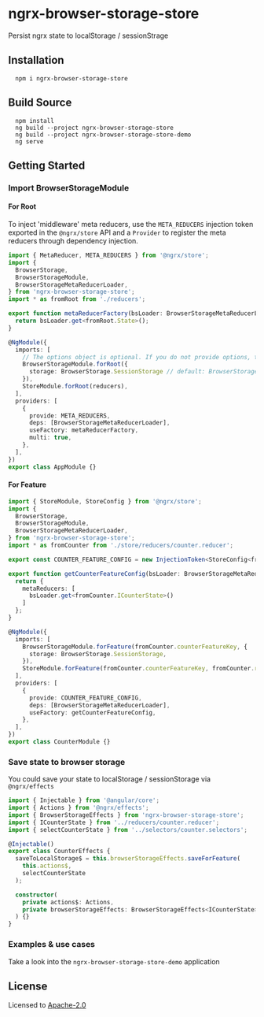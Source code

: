 # ngrx-browser-storage-store
Persist ngrx state to localStorage / sessionStrage


## Installation
``` cli
  npm i ngrx-browser-storage-store
```

## Build Source
``` cli
  npm install
  ng build --project ngrx-browser-storage-store
  ng build --project ngrx-browser-storage-store-demo
  ng serve
```

## Getting Started

### Import BrowserStorageModule

#### For Root
To inject 'middleware' meta reducers, use the `META_REDUCERS` injection token exported in the `@ngrx/store` API and a `Provider` to register the meta reducers through dependency injection.
``` typescript
import { MetaReducer, META_REDUCERS } from '@ngrx/store';
import {
  BrowserStorage,
  BrowserStorageModule,
  BrowserStorageMetaReducerLoader,
} from 'ngrx-browser-storage-store';
import * as fromRoot from './reducers';

export function metaReducerFactory(bsLoader: BrowserStorageMetaReducerLoader): MetaReducer<fromRoot.State> {
  return bsLoader.get<fromRoot.State>();
}

@NgModule({
  imports: [
    // The options object is optional. If you do not provide options, the default values are used.
    BrowserStorageModule.forRoot({
      storage: BrowserStorage.SessionStorage // default: BrowserStorage.LocalStorage
    }),
    StoreModule.forRoot(reducers),
  ],
  providers: [
    {
      provide: META_REDUCERS,
      deps: [BrowserStorageMetaReducerLoader],
      useFactory: metaReducerFactory,
      multi: true,
    },
  ],
})
export class AppModule {}
```

#### For Feature
``` typescript
import { StoreModule, StoreConfig } from '@ngrx/store';
import {
  BrowserStorage,
  BrowserStorageModule,
  BrowserStorageMetaReducerLoader,
} from 'ngrx-browser-storage-store';
import * as fromCounter from './store/reducers/counter.reducer';

export const COUNTER_FEATURE_CONFIG = new InjectionToken<StoreConfig<fromCounter.ICounterState>>('Counter Feature Config');

export function getCounterFeatureConfig(bsLoader: BrowserStorageMetaReducerLoader): StoreConfig<fromCounter.ICounterState> {
  return {
    metaReducers: [
      bsLoader.get<fromCounter.ICounterState>()
    ]
  };
}

@NgModule({
  imports: [
    BrowserStorageModule.forFeature(fromCounter.counterFeatureKey, {
      storage: BrowserStorage.SessionStorage,
    }),
    StoreModule.forFeature(fromCounter.counterFeatureKey, fromCounter.reducer, COUNTER_FEATURE_CONFIG),
  ],
  providers: [
    {
      provide: COUNTER_FEATURE_CONFIG,
      deps: [BrowserStorageMetaReducerLoader],
      useFactory: getCounterFeatureConfig,
    },
  ],
})
export class CounterModule {}
```

### Save state to browser storage
You could save your state to localStorage / sessionStorage via `@ngrx/effects`

``` typescript
import { Injectable } from '@angular/core';
import { Actions } from '@ngrx/effects';
import { BrowserStorageEffects } from 'ngrx-browser-storage-store';
import { ICounterState } from '../reducers/counter.reducer';
import { selectCounterState } from '../selectors/counter.selectors';

@Injectable()
export class CounterEffects {
  saveToLocalStorage$ = this.browserStorageEffects.saveForFeature(
    this.actions$,
    selectCounterState
  );

  constructor(
    private actions$: Actions,
    private browserStorageEffects: BrowserStorageEffects<ICounterState>
  ) {}
}
```

### Examples & use cases
Take a look into the `ngrx-browser-storage-store-demo` application

## License
Licensed to [Apache-2.0](https://www.apache.org/licenses/LICENSE-2.0)
